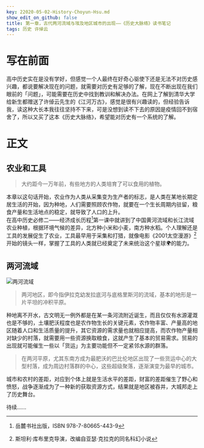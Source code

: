 ```yaml
---
key: 22020-05-02-History-Choyun-Hsu.md
show_edit_on_github: false
title: 第一章，古代两河流域与埃及地区城市的出现——《历史大脉络》读书笔记
tags: 历史 许倬云
---
```


# 写在前面  
高中历史实在是没有学好，但感觉一个人最终在好奇心驱使下还是无法不对历史感兴趣，都说要解决现在的问题，就需要对历史有足够的了解，现在不断出现在我们眼前的「问题」，可能需要在历史中找到教训和解决办法。<!--more-->在网上了解到清华大学给新生都赠送了许倬云先生的《江河万古》，感觉是很有兴趣读的，但经验告诉我，读这种大长本我往往坚持不下来，可是没想到读不下去的原因是疫情回不到宿舍了，所以又买了这本《历史大脉络》，希望能对历史有一个系统的了解。  

# 正文  

## 农业和工具  

> 大约距今一万年前，有些地方的人类培育了可以食用的植物。  

本章以这句话开始，农业作为人类从采集变为生产者的标志，是人类在某地长期定居生活的开始，因为种地，人们需要照顾农作物，就要在一个生长周期内驻留，粮食产量和生活地点的稳定，就导致了人口的上升。  
在高中历史必修二——经济成长历程[^1]第一课中就讲到了中国黄河流域和长江流域农业种植，根据环境气候的差异，北方种小米和小麦，南方种水稻。个人理解还是工具的发展促生了农业，工具最早用于采集和打猎，就像电影《2001太空漫游》[^2]开始的镜头一样，掌握了工具的人类就已经奠定了未来统治这个星球🌍的能力。  

## 两河流域  

![两河流域](https://amuseum.cdstm.cn/AMuseum/shuiziyuan/water/image/w02_b03_03_p01.jpg "两河流域")  

> 两河地区，即今指伊拉克幼发拉底河与底格里斯河的流域，基本的地形是一片平坦的冲积平原。  

种地离不开水，古文明无一例外都是在某一条河流附近诞生，而且仅仅有水源灌溉也是不够的，土壤肥沃程度也是农作物生长的关键元素，农作物丰富、产量高的地区随着人口和生活质量的提升，其它资源的需求量也就相应提高，而农作物产量相对缺少的村落，就需要用一些资源换取粮食，这就产生了基本的贸易需求。贸易的出现就可能催生一些以「货运」为主要功能但不一定紧邻水源的群落。  

> 在两河平原，尤其东南方成为最肥沃的巴比伦地区出现了一些货运中心的大型村落，成为周边村落群的中心，这些超级聚落，逐渐演变为最早的城市。  

城市和农村的差距，对应到个体上就是生活水平的差距，财富的差距催生了野心和愤怒，战争逐渐成为了一种新的获取资源方式，结果就是地区被吞并，大城邦走上了历史舞台。  

待续......

[^1]:岳麓书社出版，ISBN 978-7-80665-443-9  
[^2]:斯坦利·库布里克导演，改编自亚瑟·克拉克的同名科幻小说  
